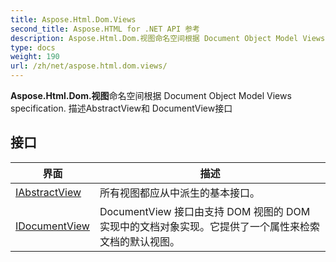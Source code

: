 ```yaml
---
title: Aspose.Html.Dom.Views
second_title: Aspose.HTML for .NET API 参考
description: Aspose.Html.Dom.视图命名空间根据 Document Object Model Views specification. 描述AbstractView和 DocumentView接口
type: docs
weight: 190
url: /zh/net/aspose.html.dom.views/
---
```

**Aspose.Html.Dom.视图**命名空间根据 Document Object Model Views specification. 描述AbstractView和 DocumentView接口

## 接口

| 界面 | 描述 |
| --- | --- |
| [IAbstractView](./iabstractview/) | 所有视图都应从中派生的基本接口。 |
| [IDocumentView](./idocumentview/) | DocumentView 接口由支持 DOM 视图的 DOM 实现中的文档对象实现。它提供了一个属性来检索文档的默认视图。 |


